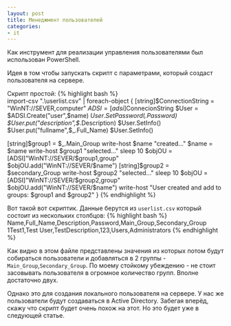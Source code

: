 ```yaml
---
layout: post
title: Менеджмент пользователей
categories:
- it
---
```

Как инструмент для реализации управления пользователями был использован PowerShell.

Идея в том чтобы запускать скрипт с параметрами, который создаст пользователя на сервере.

Скрипт простой:
{% highlight bash %}    
import-csv ".\userlist.csv" | foreach-object {
[string]$ConnectionString = "WinNT://SEVER,computer" 
        $ADSI = [adsi]$ConnecionString 
        $User = $ADSI.Create("user",$name) 
        $User.SetPassword($_.Password) 
        $User.put("description",$_.Description)
        $User.SetInfo()
        $User.put("fullname",$_.Full_Name)
        $User.SetInfo()

[string]$group1 = $_.Main_Group
        write-host $name "created..."
        $name = $name
        write-host $group1 "selected..."
        sleep 10
        $objOU = [ADSI]"WinNT://SEVER/$group1,group"
        $objOU.add("WinNT://SEVER/$name")
[string]$group2 = $secondary_Group
        write-host $group2 "selected..."
        sleep 10
        $objOU = [ADSI]"WinNT://SEVER/$group2,group"
        $objOU.add("WinNT://SEVER/$name")
        write-host "User created and add to groups: $group1 and $group2"
}
{% endhighlight %}

Вот такой вот скриптик. Данные берутся из `userlist.csv` который состоит из нескольких столбцов:
{% highlight bash %}
Name,Full_Name,Description,Password,Main_Group,Secondary_Group
1Test1,Test User,TestDescription,123,Users,Administrators
{% endhighlight %}

Как видно в этом файле представлены значения из которых потом будут собираться пользователи и добавляться в 2 группы - `Main_Group`,`Secondary_Group`. По моему стойкому убеждению - не стоит засовывать пользователя в огромное количество групп. Вполне достаточно двух.

Однако это для создания локального пользователя на сервере. У нас же пользователи будут создаваться в Active Directory. Забегая вперёд, скажу что скрипт будет очень похож на этот. Но это будет уже в следующей статье.
